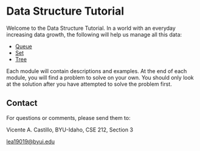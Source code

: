 # Data Structure Tutorial

Welcome to the Data Structure Tutorial. In a world with an everyday increasing data growth, the following will help us manage all this data:

* [Queue](1-queue.md)
* [Set](2-set.md)
* [Tree](3-tree.md)

Each module will contain descriptions and examples.  At the end of each module, you will find a problem to solve on your own.  You should only look at the solution after you have attempted to solve the problem first.

## Contact

For questions or comments, please send them to:

Vicente A. Castillo, BYU-Idaho, CSE 212, Section 3

lea19019@byui.edu
